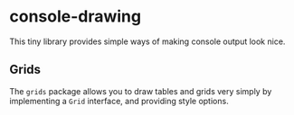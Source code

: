 # console-drawing

This tiny library provides simple ways of making console output look nice.

## Grids

The `grids` package allows you to draw tables and grids very simply by implementing a `Grid` interface, and providing style options.
